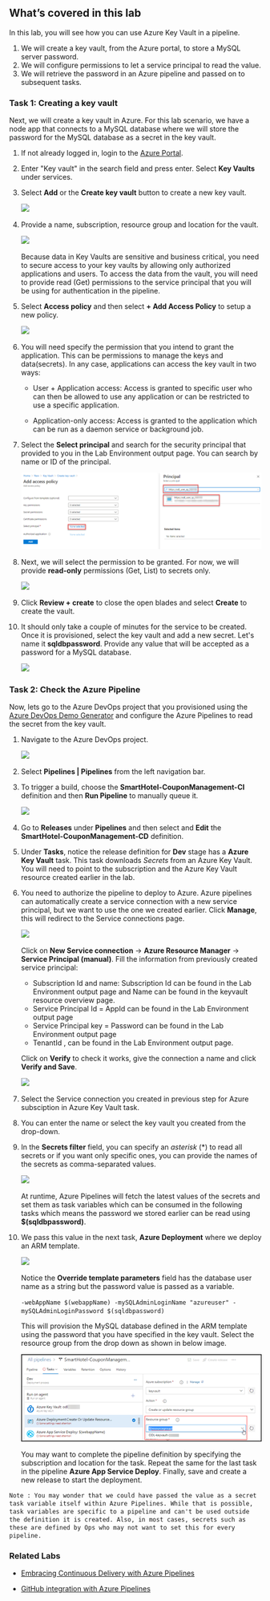 ## What’s covered in this lab
In this lab, you will see how you can use Azure Key Vault in a pipeline.

1. We will create a key vault, from the Azure portal, to store a MySQL server password.
1. We will configure permissions to let a service principal to read the value.
1. We will retrieve the password in an Azure pipeline and passed on to subsequent tasks.

### Task 1: Creating a key vault

Next, we will create a key vault in Azure. For this lab scenario, we have a node app that connects to a MySQL database where we will store the password for the MySQL database as a secret in the key vault.

1. If not already logged in, login to the [Azure Portal](https://portal.azure.com).

1. Enter "Key vault" in the search field and press enter. Select **Key Vaults** under services.

1. Select **Add** or the **Create key vault** button to create a new key vault.

    ![](images/addkeyvault.png)

1. Provide a name, subscription, resource group and location for the vault.

     ![](images/kv-create.png)

    Because data in Key Vaults are sensitive and business critical, you need to secure access to your key vaults by allowing only authorized applications and users. To access the data from the vault, you will need to provide read (Get) permissions to the service principal that you will be using for authentication in the pipeline. 

1. Select **Access policy** and then select **+ Add Access Policy** to setup a new policy.

     ![](images/kv_t2_s5.png)

1. You will need specify the permission that you intend to grant the application. This can be permissions to manage the keys and data(secrets). In any case, applications can access the key vault in two ways:

    * User + Application access: Access is granted to specific user who can then be allowed to use any application or can be restricted to use a specific application. 

    * Application-only access: Access is granted to the application which can be run as a daemon service or background job. 

1. Select the **Select principal**  and search for the security principal that provided to you in the Lab Environment output page. You can search by name or ID of the principal.

    ![](images/select-sp.png)

1. Next, we will select the permission to be granted. For now, we will provide **read-only** permissions (Get, List) to secrets only.

    ![](images/kv_t2_s8.png)

1.  Click **Review + create** to close the open blades and select **Create** to create the vault.

1. It should only take a couple of minutes for the service to be created. Once it is provisioned, select the key vault and add a new secret. Let's name it **sqldbpassword**. Provide any value that will be accepted as a password for a MySQL database.

    ![](images/createsecretnew.png)

### Task 2: Check the Azure Pipeline

Now, lets go to the Azure DevOps project that you provisioned using the [Azure DevOps Demo Generator](https://azuredevopsdemogenerator.azurewebsites.net/?name=keyvault) and configure the Azure Pipelines to read the secret from the key vault.

1. Navigate to the Azure DevOps project.

    ![](images/project.png)

1. Select **Pipelines \| Pipelines** from the left navigation bar.

1. To trigger a build, choose the **SmartHotel-CouponManagement-CI** definition and then **Run Pipeline** to manually queue it.

    ![](images/kv_t3_s3.png)

1. Go to **Releases** under **Pipelines** and then select and **Edit** the **SmartHotel-CouponManagement-CD** definition.

1. Under **Tasks**, notice the release definition for **Dev** stage has a **Azure Key Vault** task. This task downloads *Secrets* from an Azure Key Vault. You will need to point to the subscription and the Azure Key Vault resource created earlier in the lab.

1. You need to authorize the pipeline to deploy to Azure. Azure pipelines can automatically create a service connection with a new service principal, but we want to use the one we created earlier. Click **Manage**, this will redirect to the Service connections page. 
    
    ![](images/clickmanage.png)

   Click on **New Service connection** -> **Azure Resource Manager** -> **Service Principal (manual)**.
   Fill the information from previously created service principal:

    -  Subscription Id and name: Subscription Id can be found in the Lab Environment output page and Name can be found in the keyvault resource overview page.
    -  Service Principal Id = AppId can be found in the Lab Environment output page
    -  Service Principal key = Password can be found in the Lab Environment output page
    -  TenantId , can be found in the Lab Environment output page.

    Click on **Verify** to check it works, give the connection a name and click **Verify and Save**.

    ![](images/SC-create.png)
   
1. Select the Service connection you created in previous step for Azure subsciption in Azure Key Vault task.  

1. You can enter the name or select the key vault you created from the drop-down.

1. In the **Secrets filter** field, you can specify an *asterisk* (*) to read all secrets or if you want only specific ones, you can provide the names of the secrets as comma-separated values.

    ![](images/keyvaulttask.png)

    At runtime, Azure Pipelines will fetch the latest values of the secrets and set them as task variables which can be consumed in the following tasks which means the password we stored earlier can be read using **$(sqldbpassword)**.

1. We pass this value in the next task, **Azure Deployment** where we deploy an ARM template.

    ![](images/armtemplatedeploytask.png)

   Notice the **Override template parameters** field has the database user name as a string but the password value is passed as a variable.

   `-webAppName $(webappName) -mySQLAdminLoginName "azureuser" -mySQLAdminLoginPassword $(sqldbpassword)`

   This will provision the MySQL database defined in the ARM template using the password that you have specified in the key vault. 
   Select the resource group from the drop down as shown in below image. 

    ![Iimage.](https://raw.githubusercontent.com/CloudLabs-MOC/azuredevopslabs/az400-badri/labs/vstsextend/azurekeyvault/images/rgselect.png)

   You may want to complete the pipeline definition by specifying the subscription and location for the task. Repeat the same for the last task in the pipeline **Azure App Service Deploy**. Finally, save and create a new release to start the deployment.

```
Note : You may wonder that we could have passed the value as a secret task variable itself within Azure Pipelines. While that is possible, task variables are specific to a pipeline and can't be used outside the definition it is created. Also, in most cases, secrets such as these are defined by Ops who may not want to set this for every pipeline.
```

### Related Labs
* [Embracing Continuous Delivery with Azure Pipelines](https://azuredevopslabs.com/labs/azuredevops/continuousdeployment/)

* [GitHub integration with Azure Pipelines](https://azuredevopslabs.com/labs/vstsextend/github-azurepipelines/)
